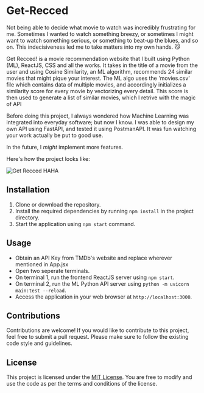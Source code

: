 # Get-Recced

Not being able to decide what movie to watch was incredibly frustrating for me. Sometimes I wanted to watch something breezy, or sometimes I might want to watch something serious, or something to beat-up the blues, and so on. This indecisiveness led me to take matters into my own hands. 😼

Get Recced! is a movie recommendation website that I built using Python (ML), ReactJS, CSS and all the works. It takes in the title of a movie from the user and using Cosine Similarity, an ML algorithm, recommends 24 similar movies that might pique your interest.
The ML algo uses the 'movies.csv' file which contains data of multiple movies, and accordingly initializes a similarity score for every movie by vectorizing every detail. This score is then used to generate a list of similar movies, which I retrive with the magic of API

Before doing this project, I always wondered how Machine Learning was integrated into everyday software; but now I know. 
I was able to design my own API using FastAPI, and tested it using PostmanAPI. It was fun watching your work actually be put to good use.

In the future, I _might_ implement more features.

Here's how the project looks like:

![Get Recced HAHA](https://github.com/your-username/your-repo/raw/main/path/to/your-gif.gif)

## Installation

1. Clone or download the repository.
2. Install the required dependencies by running `npm install` in the project directory. 
3. Start the application using `npm start` command.

## Usage

- Obtain an API Key from TMDb's website and replace wherever mentioned in App.jsx
- Open two seperate terminals.
- On terminal 1, run the frontend ReactJS server using `npm start`.
- On terminal 2, run the ML Python API server using `python -m uvicorn main:test --reload`.
- Access the application in your web browser at `http://localhost:3000`.

## Contributions

Contributions are welcome! If you would like to contribute to this project, feel free to submit a pull request. Please make sure to follow the existing code style and guidelines.

## License

This project is licensed under the [MIT License](LICENSE). You are free to modify and use the code as per the terms and conditions of the license.
